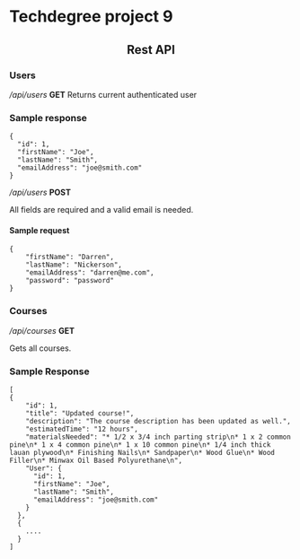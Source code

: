 # Techdegree project 9

<h2 align="center"> Rest API</h2>

### Users

_/api/users_ **GET**
Returns current authenticated user

### Sample response

```
{
  "id": 1,
  "firstName": "Joe",
  "lastName": "Smith",
  "emailAddress": "joe@smith.com"
}
```

_/api/users_ **POST**

All fields are required and a valid email is needed.

#### Sample request

```
{
    "firstName": "Darren",
    "lastName": "Nickerson",
    "emailAddress": "darren@me.com",
    "password": "password"
}
```

### Courses

_/api/courses_ **GET**

Gets all courses.

### Sample Response

```
[
{
    "id": 1,
    "title": "Updated course!",
    "description": "The course description has been updated as well.",
    "estimatedTime": "12 hours",
    "materialsNeeded": "* 1/2 x 3/4 inch parting strip\n* 1 x 2 common pine\n* 1 x 4 common pine\n* 1 x 10 common pine\n* 1/4 inch thick lauan plywood\n* Finishing Nails\n* Sandpaper\n* Wood Glue\n* Wood Filler\n* Minwax Oil Based Polyurethane\n",
    "User": {
      "id": 1,
      "firstName": "Joe",
      "lastName": "Smith",
      "emailAddress": "joe@smith.com"
    }
  },
  {
    ....
  }
]
```
